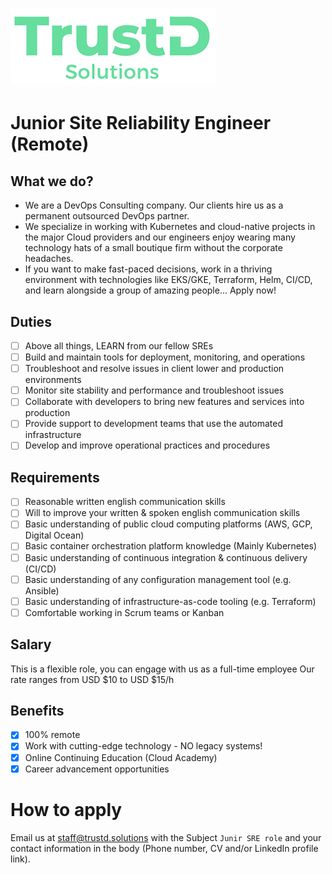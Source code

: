 # ![TrustD.Solutions](../images/logo-no-bg.png)

# Junior Site Reliability Engineer (Remote)

## What we do?
- We are a DevOps Consulting company. Our clients hire us as a permanent outsourced DevOps partner.
- We specialize in working with Kubernetes and cloud-native projects in the major Cloud providers 
and our engineers enjoy wearing many technology hats of a small boutique firm without the corporate headaches.
- If you want to make fast-paced decisions, work in a thriving environment with technologies like EKS/GKE, Terraform, Helm, CI/CD, and learn alongside a group of amazing people... Apply now!

## Duties
- [ ] Above all things, LEARN from our fellow SREs
- [ ] Build and maintain tools for deployment, monitoring, and operations
- [ ] Troubleshoot and resolve issues in client lower and production environments
- [ ] Monitor site stability and performance and troubleshoot issues
- [ ] Collaborate with developers to bring new features and services into production
- [ ] Provide support to development teams that use the automated infrastructure
- [ ] Develop and improve operational practices and procedures

## Requirements
- [ ] Reasonable written english communication skills
- [ ] Will to improve your written & spoken english communication skills
- [ ] Basic understanding of public cloud computing platforms (AWS, GCP, Digital Ocean)
- [ ] Basic container orchestration platform knowledge (Mainly Kubernetes)
- [ ] Basic understanding of continuous integration & continuous delivery (CI/CD)
- [ ] Basic understanding of any configuration management tool (e.g. Ansible)
- [ ] Basic understanding of infrastructure-as-code tooling (e.g. Terraform)
- [ ] Comfortable working in Scrum teams or Kanban

## Salary

This is a flexible role, you can engage with us as a full-time employee
Our rate ranges from USD $10 to USD $15/h

## Benefits
- [x] 100% remote
- [x] Work with cutting-edge technology - NO legacy systems!
- [x] Online Continuing Education (Cloud Academy)
- [x] Career advancement opportunities

# How to apply
Email us at staff@trustd.solutions with the Subject `Junir SRE role` and your contact information in the body (Phone number, CV and/or LinkedIn profile link).
